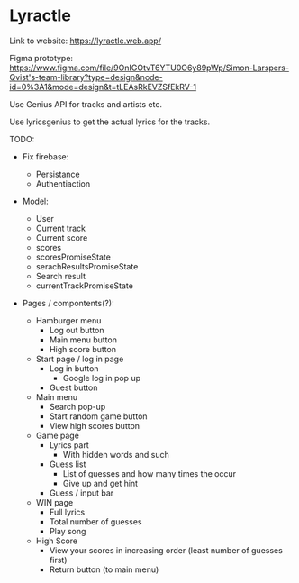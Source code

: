 # Lyractle

Link to website:
https://lyractle.web.app/

Figma prototype:
https://www.figma.com/file/9OnIGOtvT6YTU0O6y89pWp/Simon-Larspers-Qvist's-team-library?type=design&node-id=0%3A1&mode=design&t=tLEAsRkEVZSfEkRV-1

Use Genius API for tracks and artists etc. 

Use lyricsgenius to get the actual lyrics for the tracks. 


TODO:

* Fix firebase:
  * Persistance 
  * Authentiaction

* Model:
  * User
  * Current track
  * Current score
  * scores 
  * scoresPromiseState
  * serachResultsPromiseState
  * Search result
  * currentTrackPromiseState


* Pages / compontents(?):
  * Hamburger menu
    * Log out button
    * Main menu button
    * High score button 
  * Start page / log in page 
    * Log in button
      * Google log in pop up 
    * Guest button
  * Main menu
    * Search pop-up
    * Start random game button
    * View high scores button
  * Game page
    * Lyrics part
      * With hidden words and such
    * Guess list
      * List of guesses and how many times the occur 
      * Give up and get hint
    * Guess / input bar 
  * WIN page
    * Full lyrics
    * Total number of guesses
    * Play song
  * High Score
    * View your scores in increasing order (least number of guesses first)
    * Return button (to main menu)
  
